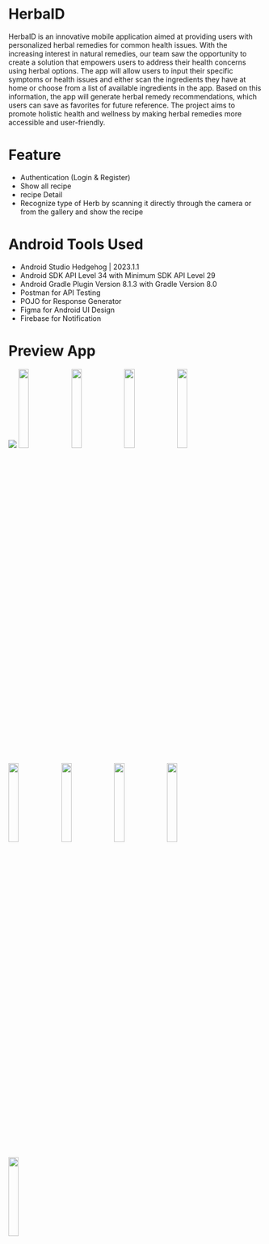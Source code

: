 # HerbaID
HerbaID is an innovative mobile application aimed at providing users with personalized herbal remedies for common health issues. With the increasing interest in natural remedies, our team saw the opportunity to create a solution that empowers users to address their health concerns using herbal options. The app will allow users to input their specific symptoms or health issues and either scan the ingredients they have at home or choose from a list of available ingredients in the app. Based on this information, the app will generate herbal remedy recommendations, which users can save as favorites for future reference. The project aims to promote holistic health and wellness by making herbal remedies more accessible and user-friendly.

# Feature
- Authentication (Login & Register)
- Show all recipe
- recipe Detail
- Recognize type of Herb by scanning it directly through the camera or from the gallery and show the recipe

# Android Tools Used
- Android Studio Hedgehog | 2023.1.1
- Android SDK API Level 34 with Minimum SDK API Level 29
- Android Gradle Plugin Version 8.1.3 with Gradle Version 8.0
- Postman for API Testing
- POJO for Response Generator
- Figma for Android UI Design
- Firebase for Notification

# Preview App
<p>
  <img src="https://github.com/whymaull/CapstoneHerbaID/blob/master/Mobile%20Development/HerbaID/Asset/1.png?raw=true"/>
  <img src="" width="20%"/>
  <img src="" width="20%"/>
  <img src="" width="20%"/>
  <img src="" width="20%"/>
  <img src="" width="20%"/>
  <img src="" width="20%"/>
  <img src="" width="20%"/>
  <img src="" width="20%"/>
  <img src="" width="20%"/>
</p>
